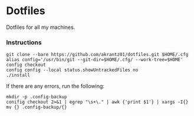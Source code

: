 # Dotfiles
Dotfiles for all my machines.

### Instructions
```shell
git clone --bare https://github.com/akrantz01/dotfiles.git $HOME/.cfg
alias config='/usr/bin/git --git-dir=$HOME/.cfg/ --work-tree=$HOME'
config checkout
config config --local status.showUntrackedFiles no
./install
```

If there are any errors, run the following:
```shell
mkdir -p .config-backup
conifig checkout 2>&1 | egrep "\s+\." | awk {'print $1'} | xargs -I{} mv {} .config-backup/{}
```
